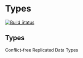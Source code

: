 Types
=======================================================

[![Build Status](https://travis-ci.org/lasp-lang/types.svg?branch=master)](https://travis-ci.org/lasp-lang/types)

## Types

Conflict-free Replicated Data Types
